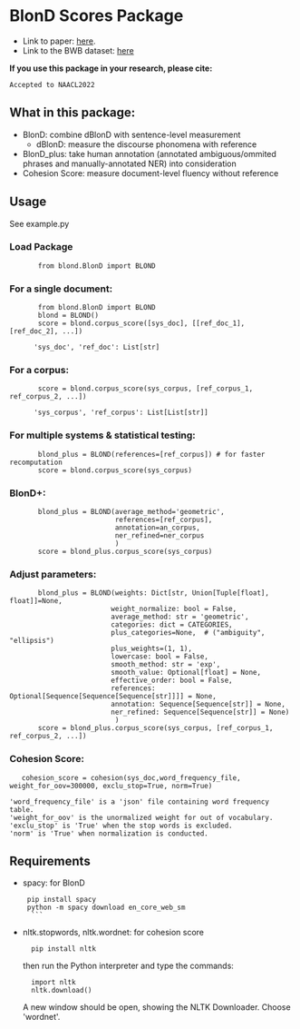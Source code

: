 # BlonD Scores Package

- Link to paper: [here](https://openreview.net/forum?id=Bl-gR45hkZc).
- Link to the BWB dataset: [here](https://drive.google.com/drive/folders/12K1-DWmpEdqkaR_61aogdywsALDg4z1L?usp=sharing)

**If you use this package in your research, please cite:**
```
Accepted to NAACL2022
```


## What in this package:
- BlonD: combine dBlonD with sentence-level measurement
  - dBlonD: measure the discourse phonomena with reference
- BlonD_plus: take human annotation (annotated ambiguous/ommited phrases and manually-annotated NER) into consideration
- Cohesion Score: measure document-level fluency without reference

## Usage
See example.py
### Load Package
 ```
        from blond.BlonD import BLOND
   ```
### For a single document:
 ```
        from blond.BlonD import BLOND
        blond = BLOND()
        score = blond.corpus_score([sys_doc], [[ref_doc_1], [ref_doc_2], ...])
   ```
          'sys_doc', 'ref_doc': List[str]
### For a corpus:
 ```
        score = blond.corpus_score(sys_corpus, [ref_corpus_1, ref_corpus_2, ...])
   ```
          'sys_corpus', 'ref_corpus': List[List[str]]

### For multiple systems & statistical testing:
 ```
        blond_plus = BLOND(references=[ref_corpus]) # for faster recomputation
        score = blond.corpus_score(sys_corpus)
   ```

### BlonD+:
 ```
        blond_plus = BLOND(average_method='geometric',
                           references=[ref_corpus],
                           annotation=an_corpus,
                           ner_refined=ner_corpus
                           )
        score = blond_plus.corpus_score(sys_corpus)
   ```

### Adjust parameters:
 ```
        blond_plus = BLOND(weights: Dict[str, Union[Tuple[float], float]]=None,
                          weight_normalize: bool = False,
                          average_method: str = 'geometric',
                          categories: dict = CATEGORIES,
                          plus_categories=None,  # ("ambiguity", "ellipsis")
                          plus_weights=(1, 1),
                          lowercase: bool = False,
                          smooth_method: str = 'exp',
                          smooth_value: Optional[float] = None,
                          effective_order: bool = False,
                          references: Optional[Sequence[Sequence[Sequence[str]]]] = None,
                          annotation: Sequence[Sequence[str]] = None,
                          ner_refined: Sequence[Sequence[str]] = None)
                           )
        score = blond_plus.corpus_score(sys_corpus, [ref_corpus_1, ref_corpus_2, ...])
   ```

### Cohesion Score:
 ```
    cohesion_score = cohesion(sys_doc,word_frequency_file, weight_for_oov=300000, exclu_stop=True, norm=True)
   ```
    'word_frequency_file' is a 'json' file containing word frequency table.
    'weight_for_oov' is the unormalized weight for out of vocabulary.
    'exclu_stop' is 'True' when the stop words is excluded.
    'norm' is 'True' when normalization is conducted.


## Requirements
- spacy: for BlonD

     ```
      pip install spacy
      python -m spacy download en_core_web_sm
       ```
- nltk.stopwords, nltk.wordnet: for cohesion score

  ```
    pip install nltk
  ```
  then run the Python interpreter and type the commands:
  ```
    import nltk
    nltk.download()
  ```
  A new window should be open, showing the NLTK Downloader. Choose 'wordnet'.
